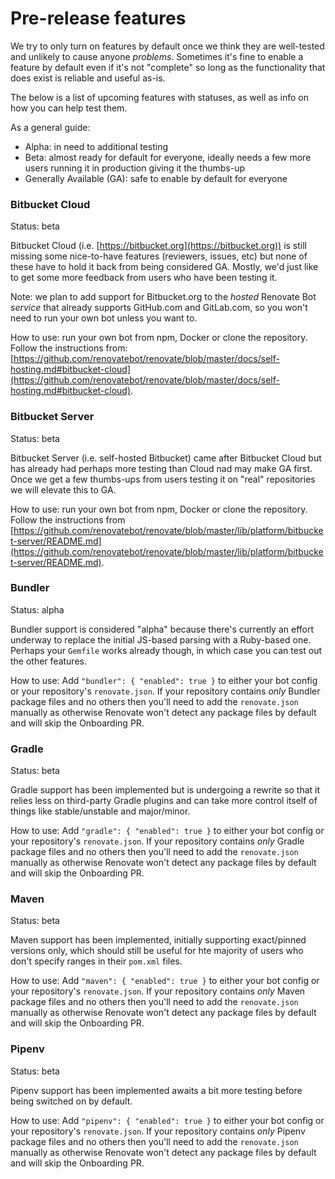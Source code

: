 # Pre-release features

We try to only turn on features by default once we think they are well-tested and unlikely to cause anyone _problems_. Sometimes it's fine to enable a feature by default even if it's not "complete" so long as the functionality that does exist is reliable and useful as-is.

The below is a list of upcoming features with statuses, as well as info on how you can help test them.

As a general guide:

- Alpha: in need to additional testing
- Beta: almost ready for default for everyone, ideally needs a few more users running it in production giving it the thumbs-up
- Generally Available (GA): safe to enable by default for everyone

### Bitbucket Cloud

Status: beta

Bitbucket Cloud (i.e. [https://bitbucket.org](https://bitbucket.org)) is still missing some nice-to-have features (reviewers, issues, etc) but none of these have to hold it back from being considered GA. Mostly, we'd just like to get some more feedback from users who have been testing it.

Note: we plan to add support for Bitbucket.org to the _hosted_ Renovate Bot _service_ that already supports GitHub.com and GitLab.com, so you won't need to run your own bot unless you want to.

How to use: run your own bot from npm, Docker or clone the repository. Follow the instructions from: [https://github.com/renovatebot/renovate/blob/master/docs/self-hosting.md#bitbucket-cloud](https://github.com/renovatebot/renovate/blob/master/docs/self-hosting.md#bitbucket-cloud).

### Bitbucket Server

Status: beta

Bitbucket Server (i.e. self-hosted Bitbucket) came after Bitbucket Cloud but has already had perhaps more testing than Cloud nad may make GA first. Once we get a few thumbs-ups from users testing it on "real" repositories we will elevate this to GA.

How to use: run your own bot from npm, Docker or clone the repository. Follow the instructions from [https://github.com/renovatebot/renovate/blob/master/lib/platform/bitbucket-server/README.md](https://github.com/renovatebot/renovate/blob/master/lib/platform/bitbucket-server/README.md).

### Bundler

Status: alpha

Bundler support is considered "alpha" because there's currently an effort underway to replace the initial JS-based parsing with a Ruby-based one. Perhaps your `Gemfile` works already though, in which case you can test out the other features.

How to use: Add `"bundler": { "enabled": true }` to either your bot config or your repository's `renovate.json`. If your repository contains _only_ Bundler package files and no others then you'll need to add the `renovate.json` manually as otherwise Renovate won't detect any package files by default and will skip the Onboarding PR.

### Gradle

Status: beta

Gradle support has been implemented but is undergoing a rewrite so that it relies less on third-party Gradle plugins and can take more control itself of things like stable/unstable and major/minor.

How to use: Add `"gradle": { "enabled": true }` to either your bot config or your repository's `renovate.json`. If your repository contains _only_ Gradle package files and no others then you'll need to add the `renovate.json` manually as otherwise Renovate won't detect any package files by default and will skip the Onboarding PR.

### Maven

Status: beta

Maven support has been implemented, initially supporting exact/pinned versions only, which should still be useful for hte majority of users who don't specify ranges in their `pom.xml` files.

How to use: Add `"maven": { "enabled": true }` to either your bot config or your repository's `renovate.json`. If your repository contains _only_ Maven package files and no others then you'll need to add the `renovate.json` manually as otherwise Renovate won't detect any package files by default and will skip the Onboarding PR.

### Pipenv

Status: beta

Pipenv support has been implemented awaits a bit more testing before being switched on by default.

How to use: Add `"pipenv": { "enabled": true }` to either your bot config or your repository's `renovate.json`. If your repository contains _only_ Pipenv package files and no others then you'll need to add the `renovate.json` manually as otherwise Renovate won't detect any package files by default and will skip the Onboarding PR.
